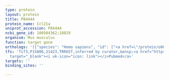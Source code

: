 ```yaml
---
type: protein
layout: protein
title: P84444
protein_name: Ccl21a
uniprot_accession: P84444
ncbi_gene_id: 100504362;18829
organism: Mus musculus
function: target gene
orthologs: '[{"species": "Homo sapiens", "id": ["<a href=\"/protein/o00585\">O00585</a>"]}, {"species": "Rattus norvegicus", "id": ["Q5RJN3"]}]'
tfs: 'Tcf3,P15806,21423,TRRUST,inferred by curator,&ensp;<a href="https://www.ncbi.nlm.nih.gov/pubmed/?term=20022378%5Buid%5D+OR+29087512%5Buid%5D"
  target="_blank"><i uk-icon="icon: link"></i>Pubmed</a>'
targets: ''
binding_sites: ''

---
```

